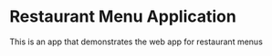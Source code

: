 Restaurant Menu Application
===========================

This is an app that demonstrates the web app for restaurant menus 
